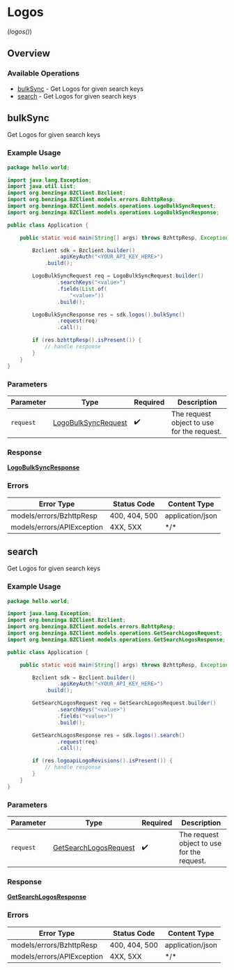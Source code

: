 # Logos
(*logos()*)

## Overview

### Available Operations

* [bulkSync](#bulksync) - Get Logos for given search keys
* [search](#search) - Get Logos for given search keys

## bulkSync

Get Logos for given search keys

### Example Usage

```java
package hello.world;

import java.lang.Exception;
import java.util.List;
import org.benzinga.BZClient.Bzclient;
import org.benzinga.BZClient.models.errors.BzhttpResp;
import org.benzinga.BZClient.models.operations.LogoBulkSyncRequest;
import org.benzinga.BZClient.models.operations.LogoBulkSyncResponse;

public class Application {

    public static void main(String[] args) throws BzhttpResp, Exception {

        Bzclient sdk = Bzclient.builder()
                .apiKeyAuth("<YOUR_API_KEY_HERE>")
            .build();

        LogoBulkSyncRequest req = LogoBulkSyncRequest.builder()
                .searchKeys("<value>")
                .fields(List.of(
                    "<value>"))
                .build();

        LogoBulkSyncResponse res = sdk.logos().bulkSync()
                .request(req)
                .call();

        if (res.bzhttpResp().isPresent()) {
            // handle response
        }
    }
}
```

### Parameters

| Parameter                                                             | Type                                                                  | Required                                                              | Description                                                           |
| --------------------------------------------------------------------- | --------------------------------------------------------------------- | --------------------------------------------------------------------- | --------------------------------------------------------------------- |
| `request`                                                             | [LogoBulkSyncRequest](../../models/operations/LogoBulkSyncRequest.md) | :heavy_check_mark:                                                    | The request object to use for the request.                            |

### Response

**[LogoBulkSyncResponse](../../models/operations/LogoBulkSyncResponse.md)**

### Errors

| Error Type                 | Status Code                | Content Type               |
| -------------------------- | -------------------------- | -------------------------- |
| models/errors/BzhttpResp   | 400, 404, 500              | application/json           |
| models/errors/APIException | 4XX, 5XX                   | \*/\*                      |

## search

Get Logos for given search keys

### Example Usage

```java
package hello.world;

import java.lang.Exception;
import org.benzinga.BZClient.Bzclient;
import org.benzinga.BZClient.models.errors.BzhttpResp;
import org.benzinga.BZClient.models.operations.GetSearchLogosRequest;
import org.benzinga.BZClient.models.operations.GetSearchLogosResponse;

public class Application {

    public static void main(String[] args) throws BzhttpResp, Exception {

        Bzclient sdk = Bzclient.builder()
                .apiKeyAuth("<YOUR_API_KEY_HERE>")
            .build();

        GetSearchLogosRequest req = GetSearchLogosRequest.builder()
                .searchKeys("<value>")
                .fields("<value>")
                .build();

        GetSearchLogosResponse res = sdk.logos().search()
                .request(req)
                .call();

        if (res.logoapiLogoRevisions().isPresent()) {
            // handle response
        }
    }
}
```

### Parameters

| Parameter                                                                 | Type                                                                      | Required                                                                  | Description                                                               |
| ------------------------------------------------------------------------- | ------------------------------------------------------------------------- | ------------------------------------------------------------------------- | ------------------------------------------------------------------------- |
| `request`                                                                 | [GetSearchLogosRequest](../../models/operations/GetSearchLogosRequest.md) | :heavy_check_mark:                                                        | The request object to use for the request.                                |

### Response

**[GetSearchLogosResponse](../../models/operations/GetSearchLogosResponse.md)**

### Errors

| Error Type                 | Status Code                | Content Type               |
| -------------------------- | -------------------------- | -------------------------- |
| models/errors/BzhttpResp   | 400, 404, 500              | application/json           |
| models/errors/APIException | 4XX, 5XX                   | \*/\*                      |